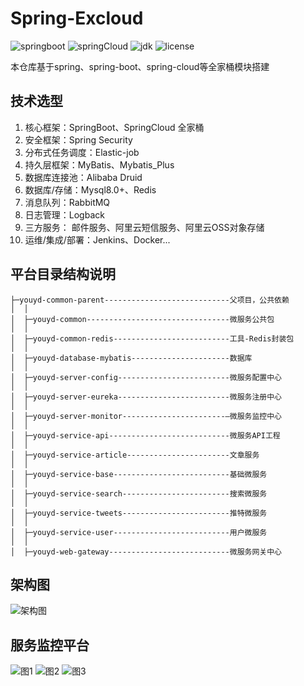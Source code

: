 # Spring-Excloud

![springboot](https://img.shields.io/badge/springboot-2.0.2.RELEASE-brightgreen.svg)    ![springCloud](https://img.shields.io/badge/springcloud-Finchley.SR2-brightgreen.svg)     ![jdk](https://img.shields.io/badge/jdk->=1.8-blue.svg)    ![license](https://img.shields.io/github/license/mashape/apistatus.svg)

本仓库基于spring、spring-boot、spring-cloud等全家桶模块搭建

## 技术选型
1. 核心框架：SpringBoot、SpringCloud 全家桶
2. 安全框架：Spring Security
3. 分布式任务调度：Elastic-job
4. 持久层框架：MyBatis、Mybatis_Plus
5. 数据库连接池：Alibaba Druid
6. 数据库/存储：Mysql8.0+、Redis
7. 消息队列：RabbitMQ
8. 日志管理：Logback
9. 三方服务： 邮件服务、阿里云短信服务、阿里云OSS对象存储
10. 运维/集成/部署：Jenkins、Docker...

## 平台目录结构说明
```
├─youyd-common-parent----------------------------父项目，公共依赖
│  │
│  ├─youyd-common--------------------------------微服务公共包
│  │
│  ├─youyd-common-redis--------------------------工具-Redis封装包
│  │
│  ├─youyd-database-mybatis----------------------数据库
│  │
│  ├─youyd-server-config-------------------------微服务配置中心
│  │
│  ├─youyd-server-eureka-------------------------微服务注册中心
│  │
│  ├─youyd-server-monitor-----------------------—微服务监控中心 
│  │
│  ├─youyd-service-api---------------------------微服务API工程
│  │
│  ├─youyd-service-article-----------------------文章服务
│  │
│  ├─youyd-service-base--------------------------基础微服务
│  │
│  ├─youyd-service-search------------------------搜索微服务
│  │
│  ├─youyd-service-tweets------------------------推特微服务
│  │
│  ├─youyd-service-user--------------------------用户微服务
│  │
│  ├─youyd-web-gateway---------------------------微服务网关中心

```


## 架构图
![架构图](https://github.com/GuoGuang0536/youyd_springcloud_service/blob/master/youyd-common-parent/image/%E6%9E%B6%E6%9E%84%E5%9B%BE.jpg)

## 服务监控平台
![图1]()
![图2]()
![图3]()